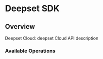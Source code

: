 # Deepset SDK

## Overview

Deepset Cloud: deepset Cloud API description

### Available Operations

